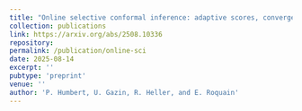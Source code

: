 ```yaml
---
title: "Online selective conformal inference: adaptive scores, convergence rate and optimality"
collection: publications
link: https://arxiv.org/abs/2508.10336
repository:
permalink: /publication/online-sci
date: 2025-08-14
excerpt: ''
pubtype: 'preprint'
venue: ''
author: 'P. Humbert, U. Gazin, R. Heller, and E. Roquain'
---
```

